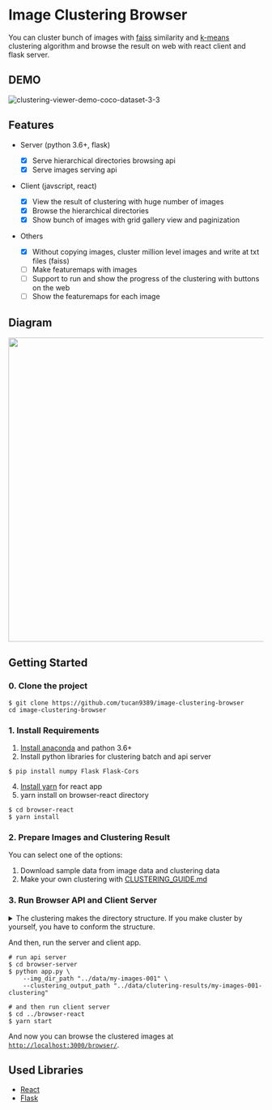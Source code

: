 # Image Clustering Browser

You can cluster bunch of images with [faiss](https://github.com/facebookresearch/faiss) similarity and [k-means](https://en.wikipedia.org/wiki/K-means_clustering) clustering algorithm and browse the result on web with react client and flask server.

## DEMO

![clustering-viewer-demo-coco-dataset-3-3](https://user-images.githubusercontent.com/37643248/103138522-d0a10c00-4716-11eb-84d8-5bbe21e137f1.gif)

## Features

- Server (python 3.6+, flask)

  - [x] Serve hierarchical directories browsing api
  - [x] Serve images serving api

- Client (javscript, react)
  - [x] View the result of clustering with huge number of images
  - [x] Browse the hierarchical directories
  - [x] Show bunch of images with grid gallery view and paginization
- Others
  - [x] Without copying images, cluster million level images and write at txt files (faiss)
  - [ ] Make featuremaps with images
  - [ ] Support to run and show the progress of the clustering with buttons on the web
  - [ ] Show the featuremaps for each image
  
## Diagram

<img src="https://user-images.githubusercontent.com/37643248/103156156-407fc700-47e9-11eb-88be-4ac6b08e298c.png" width=600px>

## Getting Started

### 0. Clone the project

```shell script
$ git clone https://github.com/tucan9389/image-clustering-browser
cd image-clustering-browser
```

### 1. Install Requirements

1. [Install anaconda](https://docs.anaconda.com/anaconda/install/) and pathon 3.6+
3. Install python libraries for clustering batch and api server

```shell script
$ pip install numpy Flask Flask-Cors
```

4. [Install yarn](https://classic.yarnpkg.com/en/docs/install/) for react app
5. yarn install on browser-react directory

```shell script
$ cd browser-react
$ yarn install
```

### 2. Prepare Images and Clustering Result

You can select one of the options:

1. Download sample data from image data and clustering data
2. Make your own clustering with [CLUSTERING_GUIDE.md](CLUSTERING_GUIDE.md)

### 3. Run Browser API and Client Server

<details>
<summary>The clustering makes the directory structure. If you make cluster by yourself, you have to conform the structure.</summary>

```
../data/clutering-results
└── my-images-001-clustering
    ├── img_names.txt
    ├── 20201225-160650-d999-c5
    |   ├── 000
    |   |   └── img_names.txt
    |   ├── 001
    |   |   └── img_names.txt
    |   ├── 002
    |   |   └── img_names.txt
    |   ├── 004
    |   |   └── img_names.txt
    |   └── etc
    |       └── img_names.txt
    └── 20201225-170423-d999-c3
        ├── 000
        |   └── img_names.txt
        ├── 001
        |   └── img_names.txt
        |   └── 20201226-034123-d103-c3
        |       ├── 000
        |       |   └── img_names.txt
        |       ├── 001
        |       |   └── img_names.txt
        |       └── 002
        |           └── img_names.txt
        └── 002
            └── img_names.txt
```
</details>

And then, run the server and client app.

```shell script
# run api server
$ cd browser-server
$ python app.py \
    --img_dir_path "../data/my-images-001" \
    --clustering_output_path "../data/clutering-results/my-images-001-clustering"

# and then run client server
$ cd ../browser-react
$ yarn start
```

And now you can browse the clustered images at [`http://localhost:3000/browser/`](`http://localhost:3000/browser/`).

## Used Libraries

- [React](https://reactjs.org/)
- [Flask](https://palletsprojects.com/p/flask/)
